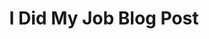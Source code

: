 ---
title: I Did My Job Blog Post
display-date: February 11, 2019
img: images/blog-icon.jpg
override-url: https://colemike.com/2018/07/20/i-did-my-job/
---